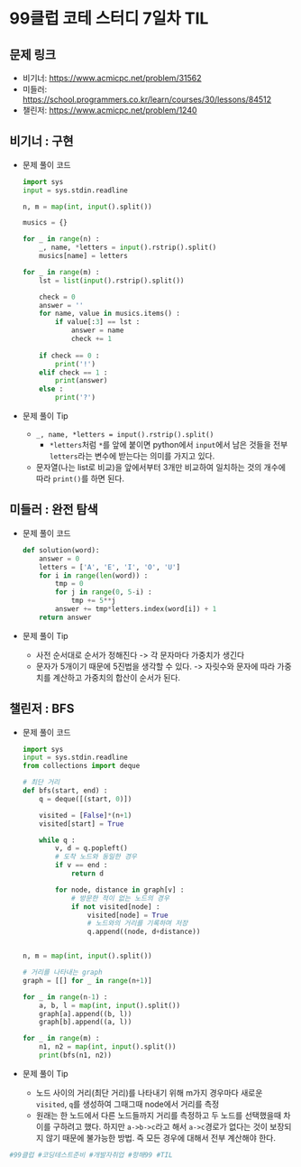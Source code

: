 # 99클럽 코테 스터디 7일차 TIL

## 문제 링크
- 비기너: https://www.acmicpc.net/problem/31562
- 미들러: https://school.programmers.co.kr/learn/courses/30/lessons/84512
- 챌린저: https://www.acmicpc.net/problem/1240


## 비기너 : 구현

* 문제 풀이 코드

    ```python
    import sys
    input = sys.stdin.readline

    n, m = map(int, input().split())

    musics = {}

    for _ in range(n) :
        _, name, *letters = input().rstrip().split()
        musics[name] = letters

    for _ in range(m) :
        lst = list(input().rstrip().split())

        check = 0
        answer = ''
        for name, value in musics.items() :
            if value[:3] == lst :
                answer = name
                check += 1
        
        if check == 0 :
            print('!')
        elif check == 1 :
            print(answer)
        else :
            print('?')
    ```

* 문제 풀이 Tip
    * `_, name, *letters = input().rstrip().split()`
        * `*letters`처럼 `*`를 앞에 붙이면 python에서 `input`에서 남은 것들을 전부 `letters`라는 변수에 받는다는 의미를 가지고 있다.
    * 문자열(나는 list로 비교)을 앞에서부터 3개만 비교하여 일치하는 것의 개수에 따라 `print()`를 하면 된다.



## 미들러 : 완전 탐색

* 문제 풀이 코드

    ```python
    def solution(word):
        answer = 0
        letters = ['A', 'E', 'I', 'O', 'U']
        for i in range(len(word)) :
            tmp = 0
            for j in range(0, 5-i) :
                tmp += 5**j
            answer += tmp*letters.index(word[i]) + 1
        return answer
    ```

* 문제 풀이 Tip
    * 사전 순서대로 순서가 정해진다 -> 각 문자마다 가중치가 생긴다
    * 문자가 5개이기 때문에 5진법을 생각할 수 있다. -> 자릿수와 문자에 따라 가중치를 계산하고 가중치의 합산이 순서가 된다.



## 챌린저 : BFS

* 문제 풀이 코드

    ```python
    import sys
    input = sys.stdin.readline
    from collections import deque

    # 최단 거리
    def bfs(start, end) :
        q = deque([(start, 0)])

        visited = [False]*(n+1)
        visited[start] = True

        while q :
            v, d = q.popleft()
            # 도착 노드와 동일한 경우
            if v == end :
                return d

            for node, distance in graph[v] :
                # 방문한 적이 없는 노드의 경우
                if not visited[node] :
                    visited[node] = True
                    # 노드와의 거리를 기록하며 저장
                    q.append((node, d+distance))


    n, m = map(int, input().split())

    # 거리를 나타내는 graph
    graph = [[] for _ in range(n+1)]

    for _ in range(n-1) :
        a, b, l = map(int, input().split())
        graph[a].append((b, l))
        graph[b].append((a, l))

    for _ in range(m) :
        n1, n2 = map(int, input().split())
        print(bfs(n1, n2))
    ```

* 문제 풀이 Tip
    * 노드 사이의 거리(최단 거리)를 나타내기 위해 m가지 경우마다 새로운 `visited`, `q`를 생성하여 그때그때 node에서 거리를 측정
    * 원래는 한 노드에서 다른 노드들까지 거리를 측정하고 두 노드를 선택했을때 차이를 구하려고 했다. 하지만 `a->b->c`라고 해서 `a->c`경로가 없다는 것이 보장되지 않기 때문에 불가능한 방법. 즉 모든 경우에 대해서 전부 계산해야 한다.



```python
#99클럽 #코딩테스트준비 #개발자취업 #항해99 #TIL
```